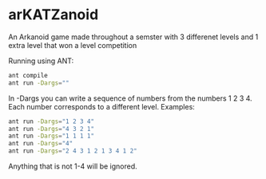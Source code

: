 # arKATZanoid
An Arkanoid game made throughout a semster with 3 differenet levels and 1 extra level that won a level competition 

Running using ANT:
 ```sh
ant compile
ant run -Dargs=""
```
In -Dargs you can write a sequence of numbers from the numbers 1 2 3 4.
Each number corresponds to a different level.
Examples:
 ```sh
ant run -Dargs="1 2 3 4"
ant run -Dargs="4 3 2 1"
ant run -Dargs="1 1 1 1"
ant run -Dargs="4"
ant run -Dargs="2 4 3 1 2 1 3 4 1 2"
```
Anything that is not 1-4 will be ignored.

